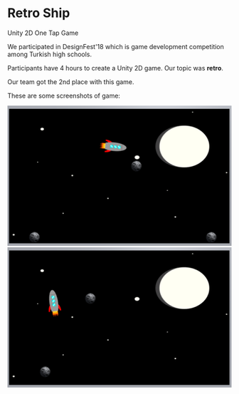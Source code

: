 # Retro Ship
Unity 2D One Tap Game

We participated in DesignFest'18 which is game development competition among Turkish high schools.

Participants have 4 hours to create a Unity 2D game. Our topic was <b>retro</b>.

Our team got the 2nd place with this game.

These are some screenshots of game:

![](https://github.com/hasanbal/retroship/blob/master/img1.png?raw=true)
![](https://github.com/hasanbal/retroship/blob/master/img2.png?raw=true)
